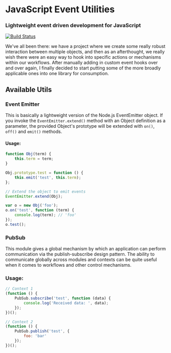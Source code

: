 JavaScript Event Utilities
==========================

### Lightweight event driven development for JavaScript

[![Build Status](https://travis-ci.org/guahanweb/event-utils.png?branch=dev)](https://travis-ci.org/guahanweb/event-utils)

We've all been there: we have a project where we create some really robust interaction between multiple objects, and
then as an afterthought, we really wish there were an easy way to hook into specific actions or mechanisms within our
workflows. After manually adding in custom event hooks over and over again, I finally decided to start putting some
of the more broadly applicable ones into one library for consumption.

## Available Utils

### Event Emitter

This is basically a lightweight version of the Node.js EventEmitter object. If you invoke the `EventEmitter.extend()`
method with an Object definition as a parameter, the provided Object's prototype will be extended with `on()`, `off()`
and `emit()` methods.

#### Usage:
```javascript
function Obj(term) {
    this.term = term;
}

Obj.prototype.test = function () {
    this.emit('test', this.term);
};

// Extend the object to emit events
EventEmitter.extend(Obj);

var o = new Obj('foo');
o.on('test', function (term) {
    console.log(term); // 'foo'
});
o.test();
```

### PubSub

This module gives a global mechanism by which an application can perform communication via the publish-subscribe
design pattern. The ability to communicate globally across modules and contexts can be quite useful when it comes
to workflows and other control mechanisms.

### Usage:
```javascript
// Context 1
(function () {
    PubSub.subscribe('test', function (data) {
        console.log('Received data: ', data);
    });
})();

// Context 2
(function () {
    PubSub.publish('test', {
        foo: 'bar'
    });
})();